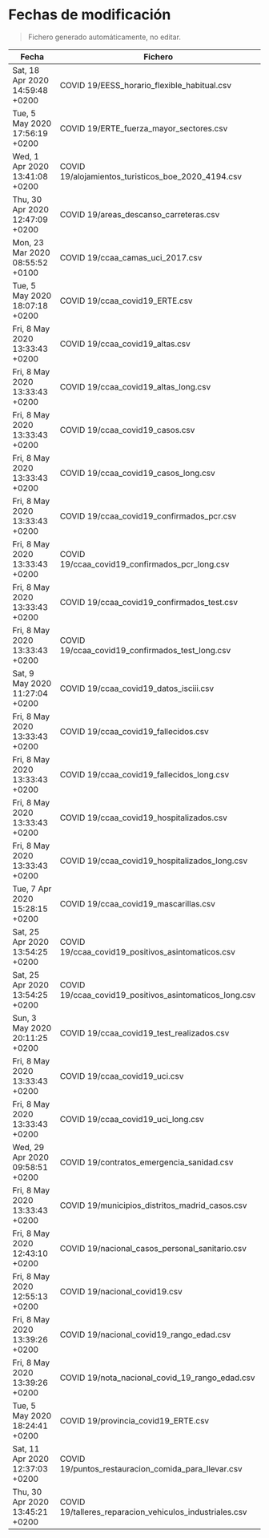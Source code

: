 # Fechas de modificación

> Fichero generado automáticamente, no editar.

| Fecha                           | Fichero                  |
|---------------------------------|--------------------------|
| Sat, 18 Apr 2020 14:59:48 +0200  | COVID 19/EESS_horario_flexible_habitual.csv |
| Tue, 5 May 2020 17:56:19 +0200  | COVID 19/ERTE_fuerza_mayor_sectores.csv |
| Wed, 1 Apr 2020 13:41:08 +0200  | COVID 19/alojamientos_turisticos_boe_2020_4194.csv |
| Thu, 30 Apr 2020 12:47:09 +0200  | COVID 19/areas_descanso_carreteras.csv |
| Mon, 23 Mar 2020 08:55:52 +0100  | COVID 19/ccaa_camas_uci_2017.csv |
| Tue, 5 May 2020 18:07:18 +0200  | COVID 19/ccaa_covid19_ERTE.csv |
| Fri, 8 May 2020 13:33:43 +0200  | COVID 19/ccaa_covid19_altas.csv |
| Fri, 8 May 2020 13:33:43 +0200  | COVID 19/ccaa_covid19_altas_long.csv |
| Fri, 8 May 2020 13:33:43 +0200  | COVID 19/ccaa_covid19_casos.csv |
| Fri, 8 May 2020 13:33:43 +0200  | COVID 19/ccaa_covid19_casos_long.csv |
| Fri, 8 May 2020 13:33:43 +0200  | COVID 19/ccaa_covid19_confirmados_pcr.csv |
| Fri, 8 May 2020 13:33:43 +0200  | COVID 19/ccaa_covid19_confirmados_pcr_long.csv |
| Fri, 8 May 2020 13:33:43 +0200  | COVID 19/ccaa_covid19_confirmados_test.csv |
| Fri, 8 May 2020 13:33:43 +0200  | COVID 19/ccaa_covid19_confirmados_test_long.csv |
| Sat, 9 May 2020 11:27:04 +0200  | COVID 19/ccaa_covid19_datos_isciii.csv |
| Fri, 8 May 2020 13:33:43 +0200  | COVID 19/ccaa_covid19_fallecidos.csv |
| Fri, 8 May 2020 13:33:43 +0200  | COVID 19/ccaa_covid19_fallecidos_long.csv |
| Fri, 8 May 2020 13:33:43 +0200  | COVID 19/ccaa_covid19_hospitalizados.csv |
| Fri, 8 May 2020 13:33:43 +0200  | COVID 19/ccaa_covid19_hospitalizados_long.csv |
| Tue, 7 Apr 2020 15:28:15 +0200  | COVID 19/ccaa_covid19_mascarillas.csv |
| Sat, 25 Apr 2020 13:54:25 +0200  | COVID 19/ccaa_covid19_positivos_asintomaticos.csv |
| Sat, 25 Apr 2020 13:54:25 +0200  | COVID 19/ccaa_covid19_positivos_asintomaticos_long.csv |
| Sun, 3 May 2020 20:11:25 +0200  | COVID 19/ccaa_covid19_test_realizados.csv |
| Fri, 8 May 2020 13:33:43 +0200  | COVID 19/ccaa_covid19_uci.csv |
| Fri, 8 May 2020 13:33:43 +0200  | COVID 19/ccaa_covid19_uci_long.csv |
| Wed, 29 Apr 2020 09:58:51 +0200  | COVID 19/contratos_emergencia_sanidad.csv |
| Fri, 8 May 2020 13:33:43 +0200  | COVID 19/municipios_distritos_madrid_casos.csv |
| Fri, 8 May 2020 12:43:10 +0200  | COVID 19/nacional_casos_personal_sanitario.csv |
| Fri, 8 May 2020 12:55:13 +0200  | COVID 19/nacional_covid19.csv |
| Fri, 8 May 2020 13:39:26 +0200  | COVID 19/nacional_covid19_rango_edad.csv |
| Fri, 8 May 2020 13:39:26 +0200  | COVID 19/nota_nacional_covid_19_rango_edad.csv |
| Tue, 5 May 2020 18:24:41 +0200  | COVID 19/provincia_covid19_ERTE.csv |
| Sat, 11 Apr 2020 12:37:03 +0200  | COVID 19/puntos_restauracion_comida_para_llevar.csv |
| Thu, 30 Apr 2020 13:45:21 +0200  | COVID 19/talleres_reparacion_vehiculos_industriales.csv |
